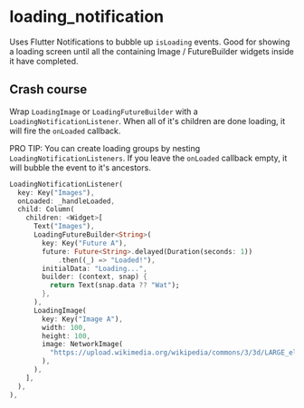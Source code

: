 # loading_notification

Uses Flutter Notifications to bubble up `isLoading` events. Good for showing a loading screen until all the containing Image / FutureBuilder widgets inside it have completed. 


## Crash course

Wrap `LoadingImage` or `LoadingFutureBuilder` with a `LoadingNotificationListener`. When all of it's children are done loading, it will fire the `onLoaded` callback.

PRO TIP: You can create loading groups by nesting `LoadingNotificationListeners`. If you leave the `onLoaded` callback empty, it will bubble the event to it's ancestors.

```dart
LoadingNotificationListener(
  key: Key("Images"),
  onLoaded: _handleLoaded,
  child: Column(
    children: <Widget>[
      Text("Images"),
      LoadingFutureBuilder<String>(
        key: Key("Future A"),
        future: Future<String>.delayed(Duration(seconds: 1))
            .then((_) => "Loaded!"),
        initialData: "Loading...",
        builder: (context, snap) {
          return Text(snap.data ?? "Wat");
        },
      ),
      LoadingImage(
        key: Key("Image A"),
        width: 100,
        height: 100,
        image: NetworkImage(
          "https://upload.wikimedia.org/wikipedia/commons/3/3d/LARGE_elevation.jpg",
        ),
      ),
    ],
  ),
),
```